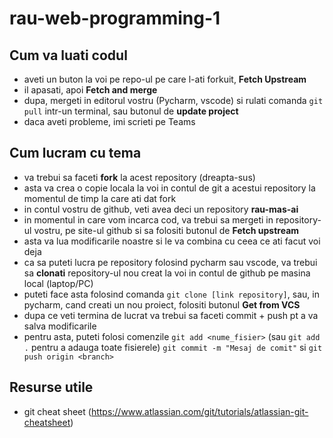 # rau-web-programming-1

## Cum va luati codul 
- aveti un buton la voi pe repo-ul pe care l-ati forkuit, **Fetch Upstream**
- il apasati, apoi **Fetch and merge**
- dupa, mergeti in editorul vostru (Pycharm, vscode) si rulati comanda ```git pull``` intr-un terminal, sau butonul de **update project**
- daca aveti probleme, imi scrieti pe Teams


## Cum lucram cu tema
- va trebui sa faceti **fork** la acest repository (dreapta-sus)
- asta va crea o copie locala la voi in contul de git a acestui repository la momentul de timp la care ati dat fork
- in contul vostru de github, veti avea deci un repository **rau-mas-ai**
- in momentul in care vom incarca cod, va trebui sa mergeti in repository-ul vostru, pe site-ul github si sa folositi butonul de **Fetch upstream**
- asta va lua modificarile noastre si le va combina cu ceea ce ati facut voi deja
- ca sa puteti lucra pe repository folosind pycharm sau vscode, va trebui sa **clonati** repository-ul nou creat la voi in contul de github pe masina local (laptop/PC)
- puteti face asta folosind comanda ```git clone [link repository]```, sau, in pycharm, cand creati un nou proiect, folositi butonul **Get from VCS**
- dupa ce veti termina de lucrat va trebui sa faceti commit + push pt a va salva modificarile
- pentru asta, puteti folosi comenzile ```git add <nume_fisier>``` (sau ```git add .``` pentru a adauga toate fisierele)  ```git commit -m "Mesaj de comit"``` si ```git push origin <branch>```

## Resurse utile
- git cheat sheet (https://www.atlassian.com/git/tutorials/atlassian-git-cheatsheet)
